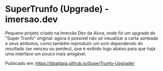 # SuperTrunfo (Upgrade) - imersao.dev

Pequeno projeto criado na Imersão Dev da Alura, onde fiz um upgrade do "Super Trunfo" original: agora é possível não só visualizar a carta sorteada e seus atributos, como também reproduzir um som dependendo do resultado (se venceu ou perdeu), que é exibido logo abaixo para que haja uma interface um pouco mais amigável.

Publicado em: https://bbaldaia.github.io/SuperTrunfo-Upgrade/ 
